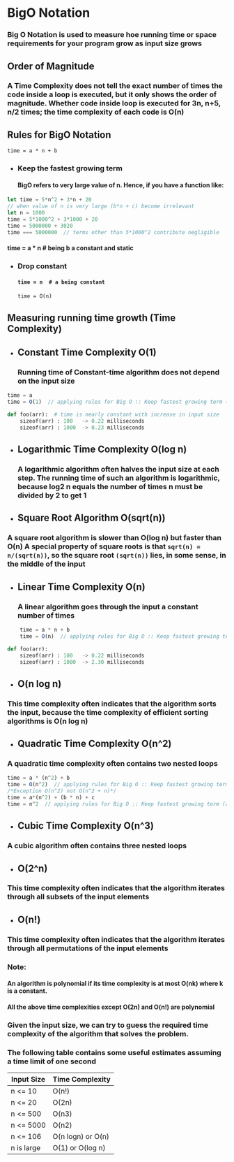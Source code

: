 # BigO Notation

### Big O Notation is used to measure hoe running time or space requirements for your program grow as input size grows

## Order of Magnitude

### A Time Complexity does not tell the exact number of times the code inside a loop is executed, but it only shows the order of magnitude. Whether code inside loop is executed for 3n, n+5, n/2 times; the time complexity of each code is O(n)

## Rules for BigO Notation
```time = a * n + b```
+ ### Keep the fastest growing term
     #### BigO refers to very large value of n. Hence, if you have a function like:
```javascript
let time = 5*n^2 + 3*n + 20
// when value of n is very large (b*n + c) become irrelevant
let n = 1000
time = 5*1000^2 + 3*1000 + 20
time = 5000000 + 3020
time === 5000000  // terms other than 5*1000^2 contribute negligible
```

#### time = a * n  # being b a constant and static
+ ### Drop constant
    #### `time = n  # a being constant`
    `time = O(n)`

## Measuring running time growth (Time Complexity)

+ ## Constant Time Complexity O(1)
  ### Running time of Constant-time algorithm does not depend on the input size
```js    
time = a
time = O(1)  // applying rules for Big O :: Keep fastest growing term (a)
 ```

```python
def foo(arr):  # time is nearly constant with increase in input size
    sizeof(arr) : 100   -> 0.22 milliseconds
    sizeof(arr) : 1000  -> 0.23 milliseconds
```

+ ## Logarithmic Time Complexity O(log n)
  ### A logarithmic algorithm often halves the input size at each step. The running time of such an algorithm is logarithmic, because log2 n equals the number of times n must be divided by 2 to get 1

+ ## Square Root Algorithm O(sqrt(n))
### A square root algorithm is slower than O(log n) but faster than O(n) A special property of square roots is that ```sqrt(n) = n/(sqrt(n))```, so the square root `(sqrt(n))` lies, in some sense, in the middle of the input

+ ## Linear Time Complexity O(n)
  ### A linear algorithm goes through the input a constant number of times
```js
    time = a * n + b
    time = O(n)  // applying rules for Big O :: Keep fastest growing term (a*n) ->->-> Drop Constants(a, b)
```
```python
def foo(arr):
    sizeof(arr) : 100   -> 0.22 milliseconds
    sizeof(arr) : 1000  -> 2.30 milliseconds
```

+ ## O(n log n)
### This time complexity often indicates that the algorithm sorts the input, because the time complexity of efficient sorting algorithms is O(n log n)

+ ## Quadratic Time Complexity O(n^2)
### A quadratic time complexity often contains two nested loops
```js    
time = a * (n^2) + b
time = O(n^2)  // applying rules for Big O :: Keep fastest growing term (a*n^2) ->->-> Drop Constants(a, b)
/*Exception O(n^2) not O(n^2 + n)*/
time = a*(n^2) + (b * n) + c
time = n^2  // applying rules for Big O :: Keep fastest growing term (a*n^2) ->->-> Drop Constants(a, b, c)
```

+ ## Cubic Time Complexity O(n^3)
### A cubic algorithm often contains three nested loops

+ ## O(2^n)
### This time complexity often indicates that the algorithm iterates through all subsets of the input elements

+ ## O(n!)
### This time complexity often indicates that the algorithm iterates through all permutations of the input elements

### Note:
  #### An algorithm is polynomial if its time complexity is at most O(nk) where k is a constant.
#### All the above time complexities except O(2n) and O(n!) are polynomial

### Given the input size, we can try to guess the required time complexity of the algorithm that solves the problem.
### The following table contains some useful estimates assuming a time limit of one second

|Input Size|Time Complexity|
|---|---|
|n <= 10|     O(n!)|
|n <= 20|     O(2n)|
|n <= 500|    O(n3)|
|n <= 5000|   O(n2)|
|n <= 106|    O(n logn) or O(n)|
|n is large|  O(1) or O(log n)|